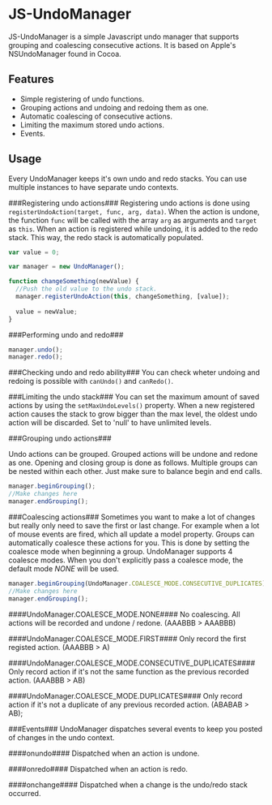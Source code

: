 JS-UndoManager
==============

JS-UndoManager is a simple Javascript undo manager that supports grouping and coalescing consecutive actions. It is based on Apple's NSUndoManager found in Cocoa.

Features
--------
- Simple registering of undo functions.
- Grouping actions and undoing and redoing them as one.
- Automatic coalescing of consecutive actions.
- Limiting the maximum stored undo actions.
- Events.

Usage
--------
Every UndoManager keeps it's own undo and redo stacks. You can use multiple instances to have separate undo contexts.

###Registering undo actions###
Registering undo actions is done using `registerUndoAction(target, func, arg, data)`. When the action is undone, the function `func` will be called with the array `arg` as arguments and `target` as `this`.
When an action is registered while undoing, it is added to the redo stack. This way, the redo stack is automatically populated.

````js
var value = 0;

var manager = new UndoManager();

function changeSomething(newValue) {
  //Push the old value to the undo stack.
  manager.registerUndoAction(this, changeSomething, [value]);
  
  value = newValue;
}
````

###Performing undo and redo###
````js
manager.undo();
manager.redo();
````

###Checking undo and redo ability###
You can check wheter undoing and redoing is possible with `canUndo()` and `canRedo()`.

###Limiting the undo stack###
You can set the maximum amount of saved actions by using the `setMaxUndoLevels()` property.
When a new registered action causes the stack to grow bigger than the max level, the oldest undo action will be discarded.
Set to 'null' to have unlimited levels.

###Grouping undo actions###

Undo actions can be grouped. Grouped actions will be undone and redone as one.
Opening and closing group is done as follows. Multiple groups can be nested within each other. Just make sure to balance begin and end calls.
````js
manager.beginGrouping();
//Make changes here
manager.endGrouping();
````

###Coalescing actions###
Sometimes you want to make a lot of changes but really only need to save the first or last change. For example when a lot of mouse events are fired, which all update a model property.
Groups can automatically coalesce these actions for you. This is done by setting the coalesce mode when beginning a group.
UndoManager supports 4 coalesce modes. When you don't explicitly pass a coalesce mode, the default mode _NONE_ will be used.

````js
manager.beginGrouping(UndoManager.COALESCE_MODE.CONSECUTIVE_DUPLICATES);
//Make changes here
manager.endGrouping();
````

####UndoManager.COALESCE_MODE.NONE####
No coalescing. All actions will be recorded and undone / redone. (AAABBB > AAABBB)

####UndoManager.COALESCE_MODE.FIRST####
Only record the first registed action. (AAABBB > A)

####UndoManager.COALESCE_MODE.CONSECUTIVE_DUPLICATES####
Only record action if it's not the same function as the previous recorded action. (AAABBB > AB)

####UndoManager.COALESCE_MODE.DUPLICATES####
Only record action if it's not a duplicate of any previous recorded action. (ABABAB > AB);


###Events###
UndoManager dispatches several events to keep you posted of changes in the undo context.

####onundo####
Dispatched when an action is undone.

####onredo####
Dispatched when an action is redo.

####onchange####
Dispatched when a change is the undo/redo stack occurred.
